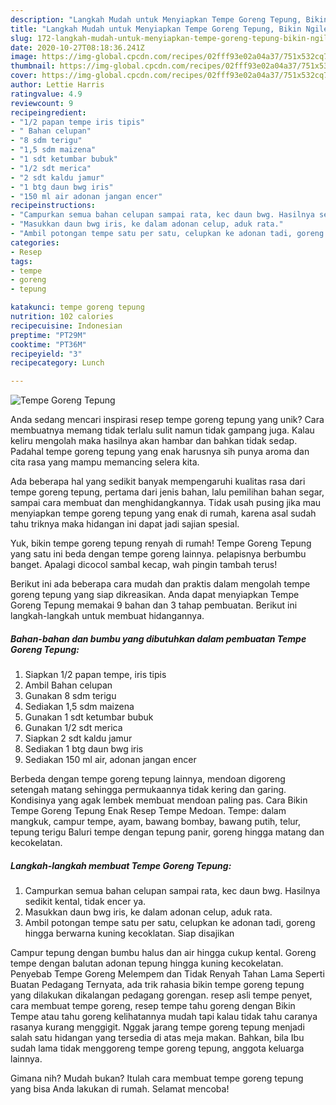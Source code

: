 ```yaml
---
description: "Langkah Mudah untuk Menyiapkan Tempe Goreng Tepung, Bikin Ngiler"
title: "Langkah Mudah untuk Menyiapkan Tempe Goreng Tepung, Bikin Ngiler"
slug: 172-langkah-mudah-untuk-menyiapkan-tempe-goreng-tepung-bikin-ngiler
date: 2020-10-27T08:18:36.241Z
image: https://img-global.cpcdn.com/recipes/02fff93e02a04a37/751x532cq70/tempe-goreng-tepung-foto-resep-utama.jpg
thumbnail: https://img-global.cpcdn.com/recipes/02fff93e02a04a37/751x532cq70/tempe-goreng-tepung-foto-resep-utama.jpg
cover: https://img-global.cpcdn.com/recipes/02fff93e02a04a37/751x532cq70/tempe-goreng-tepung-foto-resep-utama.jpg
author: Lettie Harris
ratingvalue: 4.9
reviewcount: 9
recipeingredient:
- "1/2 papan tempe iris tipis"
- " Bahan celupan"
- "8 sdm terigu"
- "1,5 sdm maizena"
- "1 sdt ketumbar bubuk"
- "1/2 sdt merica"
- "2 sdt kaldu jamur"
- "1 btg daun bwg iris"
- "150 ml air adonan jangan encer"
recipeinstructions:
- "Campurkan semua bahan celupan sampai rata, kec daun bwg. Hasilnya sedikit kental, tidak encer ya."
- "Masukkan daun bwg iris, ke dalam adonan celup, aduk rata."
- "Ambil potongan tempe satu per satu, celupkan ke adonan tadi, goreng hingga berwarna kuning kecoklatan. Siap disajikan"
categories:
- Resep
tags:
- tempe
- goreng
- tepung

katakunci: tempe goreng tepung 
nutrition: 102 calories
recipecuisine: Indonesian
preptime: "PT29M"
cooktime: "PT36M"
recipeyield: "3"
recipecategory: Lunch

---
```



![Tempe Goreng Tepung](https://img-global.cpcdn.com/recipes/02fff93e02a04a37/751x532cq70/tempe-goreng-tepung-foto-resep-utama.jpg)

Anda sedang mencari inspirasi resep tempe goreng tepung yang unik? Cara membuatnya memang tidak terlalu sulit namun tidak gampang juga. Kalau keliru mengolah maka hasilnya akan hambar dan bahkan tidak sedap. Padahal tempe goreng tepung yang enak harusnya sih punya aroma dan cita rasa yang mampu memancing selera kita.

Ada beberapa hal yang sedikit banyak mempengaruhi kualitas rasa dari tempe goreng tepung, pertama dari jenis bahan, lalu pemilihan bahan segar, sampai cara membuat dan menghidangkannya. Tidak usah pusing jika mau menyiapkan tempe goreng tepung yang enak di rumah, karena asal sudah tahu triknya maka hidangan ini dapat jadi sajian spesial.

Yuk, bikin tempe goreng tepung renyah di rumah! Tempe Goreng Tepung yang satu ini beda dengan tempe goreng lainnya. pelapisnya berbumbu banget. Apalagi dicocol sambal kecap, wah pingin tambah terus!


Berikut ini ada beberapa cara mudah dan praktis dalam mengolah tempe goreng tepung yang siap dikreasikan. Anda dapat menyiapkan Tempe Goreng Tepung memakai 9 bahan dan 3 tahap pembuatan. Berikut ini langkah-langkah untuk membuat hidangannya.

<!--inarticleads1-->

##### Bahan-bahan dan bumbu yang dibutuhkan dalam pembuatan Tempe Goreng Tepung:

1. Siapkan 1/2 papan tempe, iris tipis
1. Ambil  Bahan celupan
1. Gunakan 8 sdm terigu
1. Sediakan 1,5 sdm maizena
1. Gunakan 1 sdt ketumbar bubuk
1. Gunakan 1/2 sdt merica
1. Siapkan 2 sdt kaldu jamur
1. Sediakan 1 btg daun bwg iris
1. Sediakan 150 ml air, adonan jangan encer


Berbeda dengan tempe goreng tepung lainnya, mendoan digoreng setengah matang sehingga permukaannya tidak kering dan garing. Kondisinya yang agak lembek membuat mendoan paling pas. Cara Bikin Tempe Goreng Tepung Enak Resep Tempe Medoan. Tempe: dalam mangkuk, campur tempe, ayam, bawang bombay, bawang putih, telur, tepung terigu Baluri tempe dengan tepung panir, goreng hingga matang dan kecokelatan. 

<!--inarticleads2-->

##### Langkah-langkah membuat Tempe Goreng Tepung:

1. Campurkan semua bahan celupan sampai rata, kec daun bwg. Hasilnya sedikit kental, tidak encer ya.
1. Masukkan daun bwg iris, ke dalam adonan celup, aduk rata.
1. Ambil potongan tempe satu per satu, celupkan ke adonan tadi, goreng hingga berwarna kuning kecoklatan. Siap disajikan


Campur tepung dengan bumbu halus dan air hingga cukup kental. Goreng tempe dengan balutan adonan tepung hingga kuning kecokelatan. Penyebab Tempe Goreng Melempem dan Tidak Renyah Tahan Lama Seperti Buatan Pedagang Ternyata, ada trik rahasia bikin tempe goreng tepung yang dilakukan dikalangan pedagang gorengan. resep asli tempe penyet, cara membuat tempe goreng, resep tempe tahu goreng dengan Bikin Tempe atau tahu goreng kelihatannya mudah tapi kalau tidak tahu caranya rasanya kurang menggigit. Nggak jarang tempe goreng tepung menjadi salah satu hidangan yang tersedia di atas meja makan. Bahkan, bila Ibu sudah lama tidak menggoreng tempe goreng tepung, anggota keluarga lainnya. 

Gimana nih? Mudah bukan? Itulah cara membuat tempe goreng tepung yang bisa Anda lakukan di rumah. Selamat mencoba!
